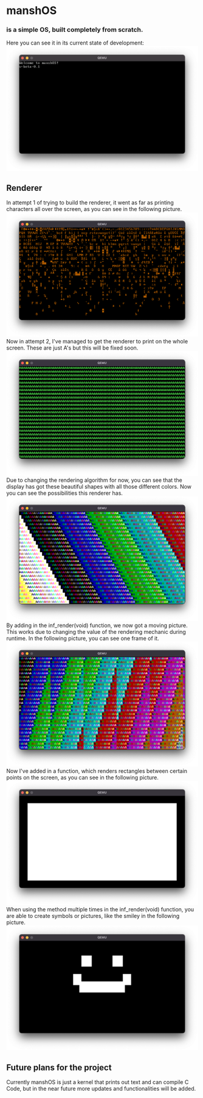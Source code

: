 # manshOS # 
### is a simple OS, built completely from scratch. ###
Here you can see it in its current state of development:
![screen](res/mansh-os.png)
## Renderer ##
In attempt 1 of trying to build the renderer, it went as far as printing characters all over the screen, as you can see in the following picture.
![renderer_attempt1](res/renderer_attempt1.png)
Now in attempt 2, I've managed to get the renderer to print on the whole screen. These are just A's but this will be fixed soon.
![renderer_attempt2](res/renderer_attempt2.png)
Due to changing the rendering algorithm for now, you can see that the display has got these beautiful shapes with all those different colors. Now you can see the possibilities this renderer has.
![renderer_attempt3](res/renderer_attempt3.png)
By adding in the inf_render(void) function, we now got a moving picture. This works due to changing the value of the rendering mechanic during runtime. In the following picture, you can see one frame of it.
![renderer_attempt4](res/renderer_attempt4.png)
Now I've added in a function, which renders rectangles between certain points on the screen, as you can see in the following picture.
![renderer_attempt5](res/renderer_attempt5.png)
When using the method multiple times in the inf_render(void) function, you are able to create symbols or pictures, like the smiley in the following picture.
![renderer_attempt6](res/renderer_attempt6.png)
## Future plans for the project ##
Currently manshOS is just a kernel that prints out text and can compile C Code, but in the near future more updates and functionalities will be added.